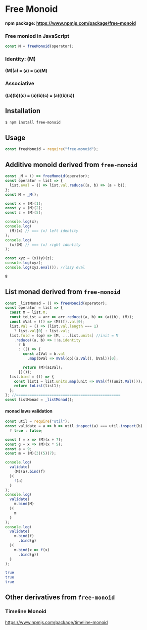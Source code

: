 # Free Monoid

#### npm package: <https://www.npmjs.com/package/free-monoid>

### Free moniod in JavaScript

```js
const M = freeMonoid(operator);
```

### Identity: (M)

#### (M)(a) = (a) = (a)(M)

### Associative

#### ((a)(b))(c) = (a)(b)(c) = (a)((b)(c))

## Installation

```sh
$ npm install free-monoid
```

## Usage

```js
const freeMonoid = require("free-monoid");
```

## Additive monoid derived from `free-monoid`

```js
const _M = () => freeMonoid(operator);
const operator = list => {
  list.eval = () => list.val.reduce((a, b) => (a + b));
};
const M = _M();

const x = (M)(1);
const y = (M)(2);
const z = (M)(5);

console.log(x);
console.log(
  (M)(x) // === (x) left identity
);
console.log(
  (x)(M) // === (x) right identity
);

const xyz = (x)(y)(z);
console.log(xyz);
console.log(xyz.eval()); //lazy eval
```

```sh
8
```

## List monad derived from `free-monoid`

```js
const _listMonad = () => freeMonoid(operator);
const operator = list => {
  const M = list.M;
  const toList = arr => arr.reduce((a, b) => (a)(b), (M));
  const mVal = (f) => (M)(f).val[0];
  list.Val = () => (list.val.length === 1)
    ? list.val[0] : list.val;
  list.fold = (op) => [M, ...list.units] //init = M
    .reduce((a, b) => !!a.identity
      ? b
      : (() => {
        const a1Val = b.val
          .map(bVal => mVal(op)(a.Val(), bVal))[0];

        return (M)(a1Val);
      })());
  list.bind = (f) => {
    const list1 = list.units.map(unit => mVal(f)(unit.Val()));
    return toList(list1);
  };
}; //===============================================
const listMonad = _listMonad();
```

#### monad laws validation

```js
const util = require("util");
const validate = a => b => util.inspect(a) === util.inspect(b)
  ? true : false;

const f = x => (M)(x + 7);
const g = x => (M)(x * 5);
const a = 9;
const m = (M)(3)(5)(7);

console.log(
  validate(
    (M)(a).bind(f)
  )(
    f(a)
  )
);
console.log(
  validate(
    m.bind(M)
  )(
    m
  )
);
console.log(
  validate(
    m.bind(f)
      .bind(g)
  )(
    m.bind(x => f(x)
      .bind(g))
  )
);
```

```sh
true
true
true
```

## Other derivatives from `free-monoid`

### Timeline Monoid

<https://www.npmjs.com/package/timeline-monoid>
